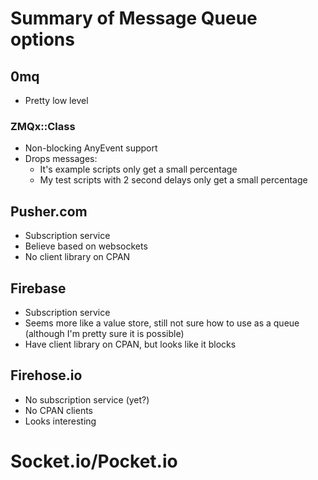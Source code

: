 # Summary of Message Queue options

## 0mq

- Pretty low level

### ZMQx::Class

- Non-blocking AnyEvent support
- Drops messages:
    - It's example scripts only get a small percentage
    - My test scripts with 2 second delays only get a small percentage



## Pusher.com

- Subscription service
- Believe based on websockets
- No client library on CPAN

## Firebase

- Subscription service
- Seems more like a value store, still not sure how to use as a queue
  (although I'm pretty sure it is possible)
- Have client library on CPAN, but looks like it blocks

## Firehose.io

- No subscription service (yet?)
- No CPAN clients
- Looks interesting

# Socket.io/Pocket.io



